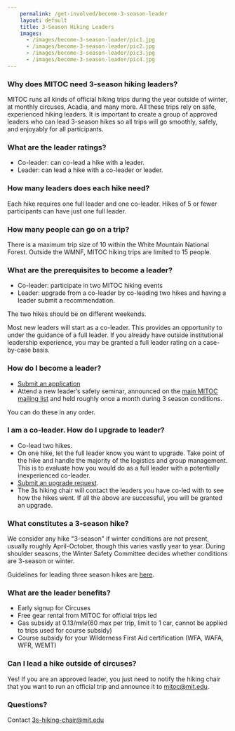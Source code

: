 ```yaml
---
    permalink: /get-involved/become-3-season-leader
    layout: default
    title: 3-Season Hiking Leaders
    images:
      - /images/become-3-season-leader/pic1.jpg
      - /images/become-3-season-leader/pic2.jpg
      - /images/become-3-season-leader/pic3.jpg
      - /images/become-3-season-leader/pic4.jpg
---
```


### Why does MITOC need 3-season hiking leaders?

MITOC runs all kinds of official hiking trips during the year outside of winter, at monthly circuses, Acadia, and many more. All these trips rely on safe, experienced hiking leaders. It is important to create a group of approved leaders who can lead 3-season hikes so all trips will go smoothly, safely, and enjoyably for all participants.

### What are the leader ratings?

*   Co-leader: can co-lead a hike with a leader.
*   Leader: can lead a hike with a co-leader or leader.

### How many leaders does each hike need?

Each hike requires one full leader and one co-leader. Hikes of 5 or fewer participants can have just one full leader.

### How many people can go on a trip?

There is a maximum trip size of 10 within the White Mountain National Forest. Outside the WMNF, MITOC hiking trips are limited to 15 people.

### What are the prerequisites to become a leader?

*   Co-leader: participate in two MITOC hiking events
*   Leader: upgrade from a co-leader by co-leading two hikes and having a leader submit a recommendation.

The two hikes should be on different weekends.

Most new leaders will start as a co-leader. This provides an opportunity to under the guidance of a full leader. If you already have outside institutional leadership experience, you may be granted a full leader rating on a case-by-case basis.

### How do I become a leader?

*   [Submit an application](https://mitoc-trips.mit.edu/hiking/leaders/apply/)
*   Attend a new leader’s safety seminar, announced on the [main MITOC mailing list](http://mailman.mit.edu/mailman/listinfo/mitoc) and held roughly once a month during 3 season conditions.

You can do these in any order.

### I am a co-leader. How do I upgrade to leader?

*   Co-lead two hikes.
*   On one hike, let the full leader know you want to upgrade. Take point of the hike and handle the majority of the logistics and group management. This is to evaluate how you would do as a full leader with a potentially inexperienced co-leader.
*   [Submit an upgrade request](https://mitoc-trips.mit.edu/hiking/leaders/apply/).
*   The 3s hiking chair will contact the leaders you have co-led with to see how the hikes went. If all the above are successful, you will be granted an upgrade.

### What constitutes a 3-season hike?

We consider any hike "3-season" if winter conditions are not present, usually roughly April-October, though this varies vastly year to year. During shoulder seasons, the Winter Safety Committee decides whether conditions are 3-season or winter.

Guidelines for leading three season hikes are [here](/docs/MITOC_3SeasonHiking.pdf).

### What are the leader benefits?

*   Early signup for Circuses
*   Free gear rental from MITOC for official trips led
*   Gas subsidy at $0.13/mile ($60 max per trip, limit to 1 car, cannot be applied to trips used for course subsidy)
*   Course subsidy for your Wilderness First Aid certification (WFA, WAFA, WFR, WEMT)

### Can I lead a hike outside of circuses?

Yes! If you are an approved leader, you just need to notify the hiking chair that you want to run an official trip and announce it to [mitoc@mit.edu](mailto:mitoc@mit.edu).

### Questions?

Contact [3s-hiking-chair@mit.edu](mailto:3s-hiking-chair@mit.edu)
